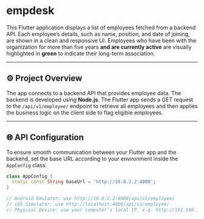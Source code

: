 # empdesk 

This Flutter application displays a list of employees fetched from a backend API. Each employee’s details, such as name, position, and date of joining, are shown in a clean and responsive UI. Employees who have been with the organization for more than five years **and are currently active** are visually highlighted in **green** to indicate their long-term association.

---

## ⚙️ Project Overview

The app connects to a backend API that provides employee data. The backend is  developed using  **Node.js**. The Flutter app sends a GET request to the `/api/v1/employee/` endpoint to retrieve all employees and then applies the business logic on the client side to flag eligible employees.

---

## 🌐 API Configuration

To ensure smooth communication between your Flutter app and the backend, set the base URL according to your environment inside the `AppConfig` class:

```dart
class AppConfig {
  static const String baseUrl = 'http://10.0.2.2:4000';
}

// Android Emulator: use http://10.0.2.2:4000/api/v1/employee/
// iOS Simulator: use http://localhost:4000/api/v1/employee/
// Physical Device: use your computer’s local IP, e.g. http://192.168.1.100:4000/api/v1/employee/
